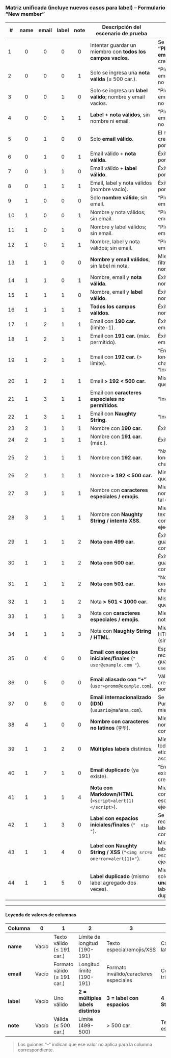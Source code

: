 ### Matriz unificada (incluye nuevos casos para **label**) – Formulario **“New member”**

| #  | name | email | label | note | Descripción del escenario de prueba                                    | Resultado esperado                                                             |
| -- | :--: | :---: | :---: | :--: | ---------------------------------------------------------------------- | ------------------------------------------------------------------------------ |
| 1  |   0  |   0   |   0   |   0  | Intentar guardar un miembro con **todos los campos vacíos**.           | Se muestra **“Please enter an email.”** y **no** se crea el registro.          |
| 2  |   0  |   0   |   0   |   1  | Solo se ingresa una **nota válida** (≤ 500 car.).                      | “Please enter an email.” – registro no creado.                                 |
| 3  |   0  |   0   |   1   |   0  | Solo se ingresa un **label válido**; nombre y email vacíos.            | “Please enter an email.” – registro no creado.                                 |
| 4  |   0  |   0   |   1   |   1  | **Label + nota válidos**, sin nombre ni email.                         | “Please enter an email.” – registro no creado.                                 |
| 5  |   0  |   1   |   0   |   0  | Solo **email válido**.                                                 | El miembro se crea y se localiza por email.                                    |
| 6  |   0  |   1   |   0   |   1  | Email válido + **nota válida**.                                        | Éxito; se localiza por email.                                                  |
| 7  |   0  |   1   |   1   |   0  | Email válido + **label válido**.                                       | Éxito; se localiza por email.                                                  |
| 8  |   0  |   1   |   1   |   1  | Email, label y nota válidos (nombre vacío).                            | Éxito; se localiza por email.                                                  |
| 9  |   1  |   0   |   0   |   0  | Solo **nombre válido**; sin email.                                     | “Please enter an email.”                                                       |
| 10 |   1  |   0   |   0   |   1  | Nombre y nota válidos; sin email.                                      | “Please enter an email.”                                                       |
| 11 |   1  |   0   |   1   |   0  | Nombre y label válidos; sin email.                                     | “Please enter an email.”                                                       |
| 12 |   1  |   0   |   1   |   1  | Nombre, label y nota válidos; sin email.                               | “Please enter an email.”                                                       |
| 13 |   1  |   1   |   0   |   0  | **Nombre y email válidos**, sin label ni nota.                         | Miembro creado; filtrable por nombre o email.                                  |
| 14 |   1  |   1   |   0   |   1  | Nombre, email y **nota válida**.                                       | Éxito; filtrable por nombre o email.                                           |
| 15 |   1  |   1   |   1   |   0  | Nombre, email y **label válido**.                                      | Éxito; filtrable por nombre o email.                                           |
| 16 |   1  |   1   |   1   |   1  | **Todos los campos válidos**.                                          | Éxito; filtrable por nombre o email.                                           |
| 17 |   1  |   2   |   1   |   1  | Email con **190 car.** (límite-1).                                     | Éxito; filtrable por email.                                                    |
| 18 |   1  |   2   |   1   |   1  | Email con **191 car.** (máx. permitido).                               | Éxito; filtrable por email.                                                    |
| 19 |   1  |   2   |   1   |   1  | Email con **192 car.** (> límite).                                     | “Email cannot be longer than 191 characters.” **o** “Invalid Email.”           |
| 20 |   1  |   2   |   1   |   1  | Email **> 192 < 500 car.**                                             | Mismo mensaje que caso 19.                                                     |
| 21 |   1  |   3   |   1   |   1  | Email con **caracteres especiales no permitidos**.                     | “Invalid Email.”                                                               |
| 22 |   1  |   3   |   1   |   1  | Email con **Naughty String**.                                          | “Invalid Email.”                                                               |
| 23 |   2  |   1   |   1   |   1  | Nombre con **190 car.**                                                | Éxito; filtrable.                                                              |
| 24 |   2  |   1   |   1   |   1  | Nombre con **191 car.** (máx.).                                        | Éxito; filtrable.                                                              |
| 25 |   2  |   1   |   1   |   1  | Nombre con **192 car.**                                                | “Name cannot be longer than 191 characters.”                                   |
| 26 |   2  |   1   |   1   |   1  | Nombre **> 192 < 500 car.**                                            | Mismo mensaje que caso 25.                                                     |
| 27 |   3  |   1   |   1   |   1  | Nombre con **caracteres especiales / emojis**.                         | Miembro creado; nombre mostrado tal cual.                                      |
| 28 |   3  |   1   |   1   |   1  | Nombre con **Naughty String / intento XSS**.                           | Miembro creado; texto almacenado como literal (sin ejecución).                 |
| 29 |   1  |   1   |   1   |   2  | **Nota con 499 car.**                                                  | Éxito; nota guardada completa.                                                 |
| 30 |   1  |   1   |   1   |   2  | **Nota con 500 car.**                                                  | Éxito; nota guardada completa.                                                 |
| 31 |   1  |   1   |   1   |   2  | **Nota con 501 car.**                                                  | “Note cannot be longer than 500 characters.”                                   |
| 32 |   1  |   1   |   1   |   2  | Nota **> 501 < 1000 car.**                                             | Mismo mensaje que caso 31.                                                     |
| 33 |   1  |   1   |   1   |   3  | Nota con **caracteres especiales / emojis**.                           | Miembro creado; nota intacta.                                                  |
| 34 |   1  |   1   |   1   |   3  | Nota con **Naughty String / HTML**.                                    | Miembro creado; HTML escapado (sin XSS).                                       |
| 35 |   0  |   4   |   0   |   0  | **Email con espacios iniciales/finales** (`"  user@example.com "`).    | Espacios se recortan; se guarda `user@example.com`.                            |
| 36 |   0  |   5   |   0   |   0  | **Email aliasado con “+”** (`user+promo@example.com`).                 | Válido; miembro creado, filtrable por email.                                   |
| 37 |   0  |   6   |   0   |   0  | **Email internacionalizado (IDN)** (`usuario@mañana.com`).             | Se almacena en Punycode; miembro creado.                                       |
| 38 |   4  |   1   |   0   |   0  | **Nombre con caracteres no latinos** (`李华`).                           | Miembro creado; nombre mostrado correctamente.                                 |
| 39 |   1  |   1   |   2   |   0  | **Múltiples labels** distintos.                                        | Miembro creado; todas las etiquetas quedan asociadas.                          |
| 40 |   1  |   7   |   1   |   0  | **Email duplicado** (ya existe).                                       | “Email already exists.” – no se crea duplicado.                                |
| 41 |   1  |   1   |   1   |   4  | **Nota con Markdown/HTML** (`<script>alert(1)</script>`).              | Miembro creado; contenido escapado, sin ejecutar scripts.                      |
| 42 |   1  |   1   |   3   |   0  | **Label con espacios iniciales/finales** (`"  vip  "`).                | Se crea; espacios recortados y label se guarda como `vip`.                     |
| 43 |   1  |   1   |   4   |   0  | **Label con Naughty String / XSS** (`"<img src=x onerror=alert(1)>"`). | Miembro creado; label se almacena escapado, no se ejecuta código.              |
| 44 |   1  |   1   |   5   |   0  | **Label duplicado** (mismo label agregado dos veces).                  | Miembro creado; solo se conserva **una** instancia del label (sin duplicados). |

---

#### Leyenda de valores de columnas

| Columna   | 0     | 1                           | 2                                  | 3                                      | 4                            | 5                       | 6             | 7         |
| --------- | ----- | --------------------------- | ---------------------------------- | -------------------------------------- | ---------------------------- | ----------------------- | ------------- | --------- |
| **name**  | Vacío | Texto válido (≤ 191 car.)   | Límite de longitud (190-191)       | Texto especial/emojis/XSS              | Caracteres no latinos        | –                       | –             | –         |
| **email** | Vacío | Formato válido (≤ 191 car.) | Longitud límite (190-191)          | Formato inválido/caracteres especiales | Con espacios a trim          | Con “+” alias           | IDN (Unicode) | Duplicado |
| **label** | Vacío | Uno válido                  | **2 = múltiples labels distintos** | **3 = label con espacios**             | **4 = Naughty String / XSS** | **5 = label duplicado** | –             | –         |
| **note**  | Vacío | Válida (≤ 500 car.)         | Límite (499-500)                   | > 500 car.                             | Texto especial/emojis        | Markdown/HTML           | –             | –         |

> Los guiones “–” indican que ese valor no aplica para la columna correspondiente.
